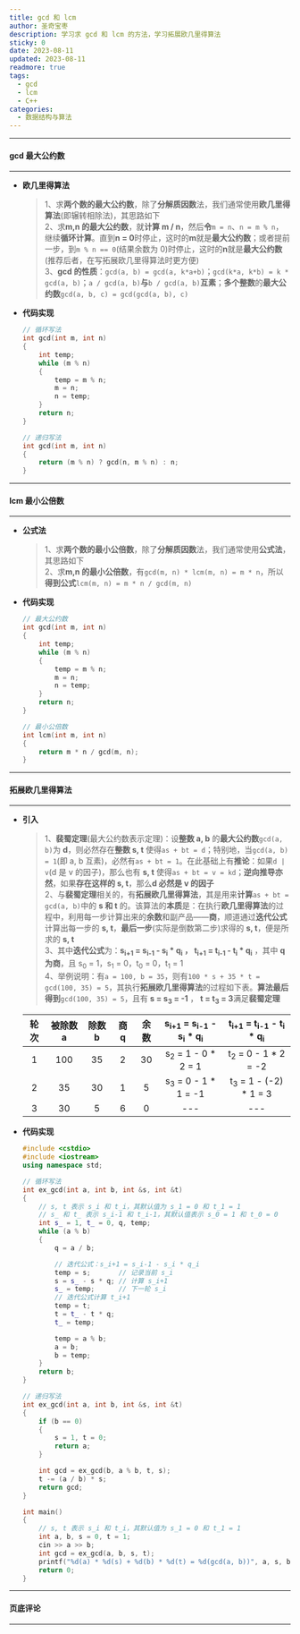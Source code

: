 ```yaml
---
title: gcd 和 lcm
author: 圣奇宝枣
description: 学习求 gcd 和 lcm 的方法，学习拓展欧几里得算法
sticky: 0
date: 2023-08-11
updated: 2023-08-11
readmore: true
tags:
  - gcd
  - lcm
  - C++
categories:
  - 数据结构与算法
---
```


---

#### **gcd 最大公约数**

---

- **欧几里得算法**

  > 1、求**两个数的最大公约数**，除了**分解质因数**法，我们通常使用**欧几里得算法**(即辗转相除法)，其思路如下  
  > 2、求**m,n 的最大公约数**，就**计算 m / n**，然后**令**`m = n`、`n = m % n`，继续**循环计算**。直到**n = 0**时停止，这时的**m**就是**最大公约数**；或者提前一步，到`m % n == 0`(结果余数为 0)时停止，这时的**n**就是**最大公约数**(推荐后者，在写拓展欧几里得算法时更方便)  
  > 3、**gcd 的性质**：`gcd(a, b) = gcd(a, k*a+b)`；`gcd(k*a, k*b) = k * gcd(a, b)`；`a / gcd(a, b)`**与**`b / gcd(a, b)`**互素**；**多个整数**的**最大公约数**`gcd(a, b, c) = gcd(gcd(a, b), c)`

<!-- more -->

- **代码实现**

  ```cpp
  // 循环写法
  int gcd(int m, int n)
  {
      int temp;
      while (m % n)
      {
          temp = m % n;
          m = n;
          n = temp;
      }
      return n;
  }

  // 递归写法
  int gcd(int m, int n)
  {
      return (m % n) ? gcd(n, m % n) : n;
  }
  ```

---

#### **lcm 最小公倍数**

---

- **公式法**

  > 1、求**两个数的最小公倍数**，除了**分解质因数**法，我们通常使用**公式法**，其思路如下  
  > 2、求**m,n 的最小公倍数**，有`gcd(m, n) * lcm(m, n) = m * n`，所以**得到公式**`lcm(m, n) = m * n / gcd(m, n)`

- **代码实现**

  ```cpp
  // 最大公约数
  int gcd(int m, int n)
  {
      int temp;
      while (m % n)
      {
          temp = m % n;
          m = n;
          n = temp;
      }
      return n;
  }

  // 最小公倍数
  int lcm(int m, int n)
  {
      return m * n / gcd(m, n);
  }
  ```

---

#### **拓展欧几里得算法**

---

- **引入**

  > 1、**裴蜀定理**(最大公约数表示定理)：设**整数 a, b** 的**最大公约数**`gcd(a, b)`为 **d**，则必然存在**整数 s, t** 使得`as + bt = d`；特别地，当`gcd(a, b) = 1`(即 a, b 互素)，必然有`as + bt = 1`。在此基础上有**推论**：如果`d | v`(d 是 v 的因子)，那么也有 **s, t** 使得`as + bt = v = kd`；**逆向推导亦然**，如果**存在这样的 s, t**，那么**d 必然是 v 的因子**  
  > 2、与**裴蜀定理**相关的，有**拓展欧几里得算法**，其是用来**计算**`as + bt = gcd(a, b)`中的 **s 和 t** 的。该算法的**本质**是：在执行**欧几里得算法**的过程中，利用每一步计算出来的**余数**和副产品——**商**，顺道通过**迭代公式**计算出每一步的 **s, t**，**最后一步**(实际是倒数第二步)求得的 **s, t**，便是所求的 **s, t**  
  > 3、其中**迭代公式**为：**s<sub>i+1</sub> = s<sub>i-1</sub> - s<sub>i</sub> \* q<sub>i</sub> ， t<sub>i+1</sub> = t<sub>i-1</sub> - t<sub>i</sub> \* q<sub>i</sub>** ，其中 **q 为商**，且 s<sub>0</sub> = 1，s<sub>1</sub> = 0，t<sub>0</sub> = 0，t<sub>1</sub> = 1  
  > 4、举例说明：有`a = 100, b = 35`，则有`100 * s + 35 * t = gcd(100, 35) = 5`，其执行**拓展欧几里得算法**的过程如下表。**算法最后得到**`gcd(100, 35) = 5`，且有 **s = s<sub>3</sub> = -1** ， **t = t<sub>3</sub> = 3**满足**裴蜀定理**

  | 轮次 | 被除数 a | 除数 b | 商 q | 余数 | s<sub>i+1</sub> = s<sub>i-1</sub> - s<sub>i</sub> \* q<sub>i</sub> | t<sub>i+1</sub> = t<sub>i-1</sub> - t<sub>i</sub> \* q<sub>i</sub> |
  | :--: | :------: | :----: | :--: | :--: | :----------------------------------------------------------------: | :----------------------------------------------------------------: |
  |  1   |   100    |   35   |  2   |  30  |                   s<sub>2</sub> = 1 - 0 \* 2 = 1                   |                  t<sub>2</sub> = 0 - 1 \* 2 = -2                   |
  |  2   |    35    |   30   |  1   |  5   |                  s<sub>3</sub> = 0 - 1 \* 1 = -1                   |                 t<sub>3</sub> = 1 - (-2) \* 1 = 3                  |
  |  3   |    30    |   5    |  6   |  0   |                                ---                                 |                                ---                                 |

- **代码实现**

  ```cpp
  #include <cstdio>
  #include <iostream>
  using namespace std;

  // 循环写法
  int ex_gcd(int a, int b, int &s, int &t)
  {
      // s, t 表示 s_i 和 t_i，其默认值为 s_1 = 0 和 t_1 = 1
      // s_ 和 t_ 表示 s_i-1 和 t_i-1，其默认值表示 s_0 = 1 和 t_0 = 0
      int s_ = 1, t_ = 0, q, temp;
      while (a % b)
      {
          q = a / b;

          // 迭代公式：s_i+1 = s_i-1 - s_i * q_i
          temp = s;       // 记录当前 s_i
          s = s_ - s * q; // 计算 s_i+1
          s_ = temp;      // 下一轮 s_i
          // 迭代公式计算 t_i+1
          temp = t;
          t = t_ - t * q;
          t_ = temp;

          temp = a % b;
          a = b;
          b = temp;
      }
      return b;
  }

  // 递归写法
  int ex_gcd(int a, int b, int &s, int &t)
  {
      if (b == 0)
      {
          s = 1, t = 0;
          return a;
      }

      int gcd = ex_gcd(b, a % b, t, s);
      t -= (a / b) * s;
      return gcd;
  }

  int main()
  {
      // s, t 表示 s_i 和 t_i，其默认值为 s_1 = 0 和 t_1 = 1
      int a, b, s = 0, t = 1;
      cin >> a >> b;
      int gcd = ex_gcd(a, b, s, t);
      printf("%d(a) * %d(s) + %d(b) * %d(t) = %d(gcd(a, b))", a, s, b, t, gcd);
      return 0;
  }
  ```

---

#### **页底评论**

---
